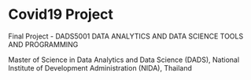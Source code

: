 # Covid19 Project
Final Project - DADS5001 DATA ANALYTICS AND DATA SCIENCE TOOLS AND PROGRAMMING

Master of Science in Data Analytics and Data Science (DADS), National Institute of Development Administration (NIDA), Thailand
